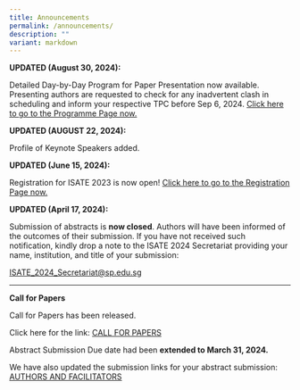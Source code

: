 ```yaml
---
title: Announcements
permalink: /announcements/
description: ""
variant: markdown
---
```

**UPDATED (August 30, 2024):**

Detailed Day-by-Day Program for Paper Presentation now available. Presenting authors are requested to check for any inadvertent clash in scheduling and inform your respective TPC before Sep 6, 2024. <a href="https://isate2024.sp.edu.sg/programme/">Click here to go to the Programme Page now.</a>

**UPDATED (AUGUST 22, 2024):**

Profile of Keynote Speakers added.

**UPDATED (June 15, 2024):**

Registration for ISATE 2023 is now open!  <a href="/registration/">Click here to go to the Registration Page now.</a>


**UPDATED (April 17, 2024):**

Submission of abstracts is **now closed**. Authors will have been informed of the outcomes of their submission. If you have not received such notification, kindly drop a note to the ISATE 2024 Secretariat providing your name, institution, and title of your submission:

<a href="mailto:ISATE_2024_Secretariat@sp.edu.sg">ISATE_2024_Secretariat@sp.edu.sg</a>

<hr>

**Call for Papers**

Call for Papers has been released.
	 
Click here for the link: [CALL FOR PAPERS](/callforpapers/)

Abstract Submission Due date had been **extended to March 31, 2024.**

We have also updated the submission links for your abstract submission: [AUTHORS AND FACILITATORS](/authorsandfacilitators/)